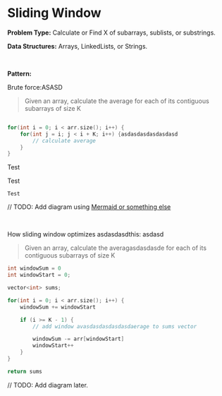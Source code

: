 # Sliding Window

**Problem Type:** Calculate or Find X of subarrays, sublists, or substrings.

**Data Structures:** Arrays, LinkedLists, or Strings.

<br>

**Pattern:**

Brute force:ASASD

> Given an array, calculate the average for each of its contiguous subarrays of size K

```C++

for(int i = 0; i < arr.size(); i++) {
    for(int j = i; j < i + K; i++) {asdasdasdasdasdasd
        // calculate average
    }
}

```

Test

  Test

    Test

// TODO: Add diagram using [Mermaid or something else](https://docs.github.com/en/get-started/writing-on-github/working-with-advanced-formatting/creating-diagrams)

<br>

How sliding window optimizes asdasdasdthis:
asdasd
> Given an array, calculate the averagasdasdasde for each of its contiguous subarrays of size K

```C++
int windowSum = 0
int windowStart = 0;

vector<int> sums;

for(int i = 0; i < arr.size(); i++) {
    windowSum += windowStart

    if (i >= K - 1) {
        // add window avasdasdasdasdasdaerage to sums vector

        windowSum -= arr[windowStart]
        windowStart++
    }
}

return sums
```

// TODO: Add diagram later.
